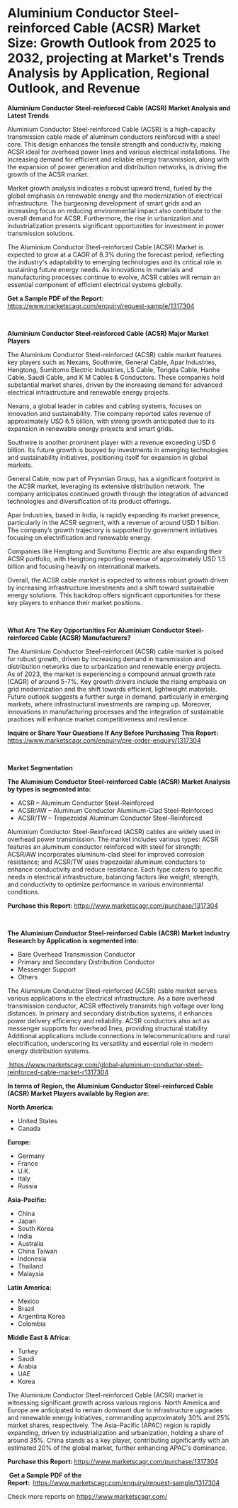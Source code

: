 <p><h1>Aluminium Conductor Steel-reinforced Cable (ACSR) Market Size: Growth Outlook from 2025 to 2032, projecting at Market's Trends Analysis by Application, Regional Outlook, and Revenue</h1></p><p><strong>Aluminium Conductor Steel-reinforced Cable (ACSR) Market Analysis and Latest Trends</strong></p>
<p><p>Aluminium Conductor Steel-reinforced Cable (ACSR) is a high-capacity transmission cable made of aluminum conductors reinforced with a steel core. This design enhances the tensile strength and conductivity, making ACSR ideal for overhead power lines and various electrical installations. The increasing demand for efficient and reliable energy transmission, along with the expansion of power generation and distribution networks, is driving the growth of the ACSR market. </p><p>Market growth analysis indicates a robust upward trend, fueled by the global emphasis on renewable energy and the modernization of electrical infrastructure. The burgeoning development of smart grids and an increasing focus on reducing environmental impact also contribute to the overall demand for ACSR. Furthermore, the rise in urbanization and industrialization presents significant opportunities for investment in power transmission solutions. </p><p>The Aluminium Conductor Steel-reinforced Cable (ACSR) Market is expected to grow at a CAGR of 8.3% during the forecast period, reflecting the industry's adaptability to emerging technologies and its critical role in sustaining future energy needs. As innovations in materials and manufacturing processes continue to evolve, ACSR cables will remain an essential component of efficient electrical systems globally.</p></p>
<p><strong>Get a Sample PDF of the Report:&nbsp;</strong> <a href="https://www.marketscagr.com/enquiry/request-sample/1317304?utm_campaign=2314&utm_medium=2&utm_source=Github&utm_content=ia&utm_term=13022025&utm_id=aluminium-conductor-steel-reinforced-cable-acsr">https://www.marketscagr.com/enquiry/request-sample/1317304</a></p>
<p>&nbsp;</p>
<p><strong>Aluminium Conductor Steel-reinforced Cable (ACSR) Major Market Players</strong></p>
<p><p>The Aluminium Conductor Steel-reinforced (ACSR) cable market features key players such as Nexans, Southwire, General Cable, Apar Industries, Hengtong, Sumitomo Electric Industries, LS Cable, Tongda Cable, Hanhe Cable, Saudi Cable, and K M Cables & Conductors. These companies hold substantial market shares, driven by the increasing demand for advanced electrical infrastructure and renewable energy projects.</p><p>Nexans, a global leader in cables and cabling systems, focuses on innovation and sustainability. The company reported sales revenue of approximately USD 6.5 billion, with strong growth anticipated due to its expansion in renewable energy projects and smart grids.</p><p>Southwire is another prominent player with a revenue exceeding USD 6 billion. Its future growth is buoyed by investments in emerging technologies and sustainability initiatives, positioning itself for expansion in global markets.</p><p>General Cable, now part of Prysmian Group, has a significant footprint in the ACSR market, leveraging its extensive distribution network. The company anticipates continued growth through the integration of advanced technologies and diversification of its product offerings.</p><p>Apar Industries, based in India, is rapidly expanding its market presence, particularly in the ACSR segment, with a revenue of around USD 1 billion. The company’s growth trajectory is supported by government initiatives focusing on electrification and renewable energy.</p><p>Companies like Hengtong and Sumitomo Electric are also expanding their ACSR portfolio, with Hengtong reporting revenue of approximately USD 1.5 billion and focusing heavily on international markets.</p><p>Overall, the ACSR cable market is expected to witness robust growth driven by increasing infrastructure investments and a shift toward sustainable energy solutions. This backdrop offers significant opportunities for these key players to enhance their market positions.</p></p>
<p>&nbsp;</p>
<p><strong>What Are The Key Opportunities For Aluminium Conductor Steel-reinforced Cable (ACSR) Manufacturers?</strong></p>
<p><p>The Aluminium Conductor Steel-reinforced (ACSR) cable market is poised for robust growth, driven by increasing demand in transmission and distribution networks due to urbanization and renewable energy projects. As of 2023, the market is experiencing a compound annual growth rate (CAGR) of around 5-7%. Key growth drivers include the rising emphasis on grid modernization and the shift towards efficient, lightweight materials. Future outlook suggests a further surge in demand, particularly in emerging markets, where infrastructural investments are ramping up. Moreover, innovations in manufacturing processes and the integration of sustainable practices will enhance market competitiveness and resilience.</p></p>
<p><strong>Inquire or Share Your Questions If Any Before Purchasing This Report:</strong> <a href="https://www.marketscagr.com/enquiry/pre-order-enquiry/1317304?utm_campaign=2314&utm_medium=2&utm_source=Github&utm_content=ia&utm_term=13022025&utm_id=aluminium-conductor-steel-reinforced-cable-acsr">https://www.marketscagr.com/enquiry/pre-order-enquiry/1317304</a></p>
<p>&nbsp;</p>
<p><strong>Market Segmentation</strong></p>
<p><strong>The Aluminium Conductor Steel-reinforced Cable (ACSR) Market Analysis by types is segmented into:</strong></p>
<p><ul><li>ACSR – Aluminum Conductor Steel-Reinforced</li><li>ACSR/AW – Aluminum Conductor Aluminum-Clad Steel-Reinforced</li><li>ACSR/TW – Trapezoidal Aluminum Conductor Steel-Reinforced</li></ul></p>
<p><p>Aluminium Conductor Steel-Reinforced (ACSR) cables are widely used in overhead power transmission. The market includes various types: ACSR features an aluminum conductor reinforced with steel for strength; ACSR/AW incorporates aluminum-clad steel for improved corrosion resistance; and ACSR/TW uses trapezoidal aluminum conductors to enhance conductivity and reduce resistance. Each type caters to specific needs in electrical infrastructure, balancing factors like weight, strength, and conductivity to optimize performance in various environmental conditions.</p></p>
<p><strong>Purchase this Report:&nbsp;</strong><a href="https://www.marketscagr.com/purchase/1317304?utm_campaign=2314&utm_medium=2&utm_source=Github&utm_content=ia&utm_term=13022025&utm_id=aluminium-conductor-steel-reinforced-cable-acsr">https://www.marketscagr.com/purchase/1317304</a></p>
<p>&nbsp;</p>
<p><strong>The Aluminium Conductor Steel-reinforced Cable (ACSR) Market Industry Research by Application is segmented into:</strong></p>
<p><ul><li>Bare Overhead Transmission Conductor</li><li>Primary and Secondary Distribution Conductor</li><li>Messenger Support</li><li>Others</li></ul></p>
<p><p>The Aluminium Conductor Steel-reinforced (ACSR) cable market serves various applications in the electrical infrastructure. As a bare overhead transmission conductor, ACSR effectively transmits high voltage over long distances. In primary and secondary distribution systems, it enhances power delivery efficiency and reliability. ACSR conductors also act as messenger supports for overhead lines, providing structural stability. Additional applications include connections in telecommunications and rural electrification, underscoring its versatility and essential role in modern energy distribution systems.</p></p>
<p><a href="https://www.marketscagr.com/global-aluminium-conductor-steel-reinforced-cable-market-r1317304?utm_campaign=2314&utm_medium=2&utm_source=Github&utm_content=ia&utm_term=13022025&utm_id=aluminium-conductor-steel-reinforced-cable-acsr">&nbsp;https://www.marketscagr.com/global-aluminium-conductor-steel-reinforced-cable-market-r1317304</a></p>
<p><strong>In terms of Region, the Aluminium Conductor Steel-reinforced Cable (ACSR) Market Players available by Region are:</strong></p>
<p>
    <p> <strong> North America: </strong>
        <ul>
            <li>United States</li>
            <li>Canada</li>
        </ul>
        </p> 
    <p> <strong> Europe: </strong>
        <ul>
            <li>Germany</li>
            <li>France</li>
            <li>U.K.</li>
            <li>Italy</li>
            <li>Russia</li>
        </ul>
        </p> 
    <p> <strong> Asia-Pacific: </strong>
        <ul>
            <li>China</li>
            <li>Japan</li>
            <li>South Korea</li>
            <li>India</li>
            <li>Australia</li>
            <li>China Taiwan</li>
            <li>Indonesia</li>
            <li>Thailand</li>
            <li>Malaysia</li>
        </ul>
        </p> 
    <p> <strong> Latin America: </strong>
        <ul>
            <li>Mexico</li>
            <li>Brazil</li>
            <li>Argentina Korea</li>
            <li>Colombia</li>
        </ul>
        </p> 
    <p> <strong> Middle East & Africa: </strong>
        <ul>
            <li>Turkey</li>
            <li>Saudi</li>
            <li>Arabia</li>
            <li>UAE</li>
            <li>Korea</li>
        </ul>
    </p>
    </p>
<p><p>The Aluminium Conductor Steel-reinforced Cable (ACSR) market is witnessing significant growth across various regions. North America and Europe are anticipated to remain dominant due to infrastructure upgrades and renewable energy initiatives, commanding approximately 30% and 25% market shares, respectively. The Asia-Pacific (APAC) region is rapidly expanding, driven by industrialization and urbanization, holding a share of around 35%. China stands as a key player, contributing significantly with an estimated 20% of the global market, further enhancing APAC's dominance.</p></p>
<p><strong>Purchase this Report: </strong><a href="https://www.marketscagr.com/purchase/1317304?utm_campaign=2314&utm_medium=2&utm_source=Github&utm_content=ia&utm_term=13022025&utm_id=aluminium-conductor-steel-reinforced-cable-acsr">https://www.marketscagr.com/purchase/1317304</a></p>
<p>&nbsp;<strong>Get a Sample PDF of the Report:&nbsp;&nbsp;</strong><a href="https://www.marketscagr.com/enquiry/request-sample/1317304?utm_campaign=2314&utm_medium=2&utm_source=Github&utm_content=ia&utm_term=13022025&utm_id=aluminium-conductor-steel-reinforced-cable-acsr">https://www.marketscagr.com/enquiry/request-sample/1317304</a></p>
<p><strong></strong></p>
<p>Check more reports on <a href="https://www.marketscagr.com/?utm_campaign=2314&utm_medium=2&utm_source=Github&utm_content=ia&utm_term=13022025&utm_id=aluminium-conductor-steel-reinforced-cable-acsr">https://www.marketscagr.com/</a></p>
